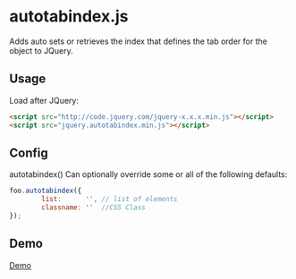autotabindex.js
===============

Adds auto sets or retrieves the index that defines the tab order for the object to JQuery.

## Usage
Load after JQuery:
```html
<script src="http://code.jquery.com/jquery-x.x.x.min.js"></script>
<script src="jquery.autotabindex.min.js"></script>
```
## Config
autotabindex() Can optionally override some or all of the following defaults:
```js
foo.autotabindex({
        list:      '', // list of elements
        classname: ''  //CSS Class
});
```
## Demo
[Demo](http://vtwo.org/jquery/plugin/autotabindex/)
